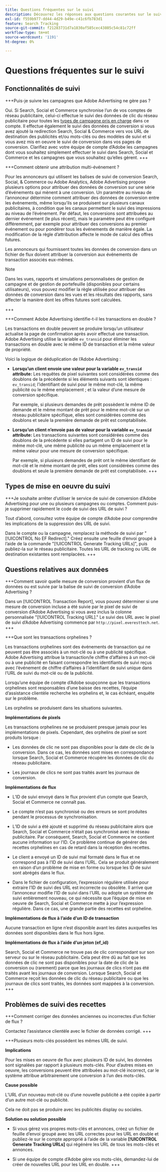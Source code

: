 ```yaml
---
title: Questions fréquentes sur le suivi
description: Découvrez les réponses aux questions courantes sur le suivi, notamment les problèmes de dépannage.
exl-id: f559b977-dd44-4d29-b49e-c41c6fb783d1
feature: Search Tracking
source-git-commit: f21283731d7a1830af585cec43805c54c81c72ff
workflow-type: tm+mt
source-wordcount: '1191'
ht-degree: 0%

---
```


# Questions fréquentes sur le suivi

## Fonctionnalités de suivi

+++Puis-je suivre les campagnes que Adobe Advertising ne gère pas ?

Oui. Si Search, Social et Commerce synchronise l’un de vos comptes de réseau publicitaire, celui-ci effectue le suivi des données de clic du réseau publicitaire pour toutes les [types de campagne pris en charge](/help/search-social-commerce/introduction/supported-inventory.md) dans ce compte. Il effectue également le suivi des données de conversion si vous avez ajouté la redirection Search, Social &amp; Commerce vers vos URL de destination des publicités et/ou mots-clés ou des modèles de suivi et si vous avez mis en oeuvre le suivi de conversion dans vos pages de conversion. Clarifiez avec votre équipe de compte d’Adobe les campagnes dont vous souhaitez simplement effectuer le suivi dans Search, Social et Commerce et les campagnes que vous souhaitez qu’elles gèrent.
+++

+++Comment obtenir une attribution multi-événement ?

Pour les annonceurs qui utilisent les balises de suivi de conversion Search, Social, &amp; Commerce ou Adobe Analytics, Adobe Advertising propose plusieurs options pour attribuer des données de conversion sur une série d’événements qui mènent à une conversion. Un paramètre au niveau de l’annonceur détermine comment attribuer des données de conversion entre les événements, même lorsqu’ils se produisent sur plusieurs canaux publicitaires, à condition que les canaux permettent le suivi des impressions au niveau de l’événement. Par défaut, les conversions sont attribuées au dernier événement (le plus récent), mais le paramètre peut être configuré différemment, par exemple pour attribuer des conversions au premier événement ou pour pondérer tous les événements de manière égale. La modification de la règle d’attribution affecte le mode de calcul des offres futures.

Les annonceurs qui fournissent toutes les données de conversion dans un fichier de flux doivent attribuer la conversion aux événements de transaction associés eux-mêmes.

>[!NOTE]
>
>Dans les vues, rapports et simulations personnalisées de gestion de campagne et de gestion de portefeuille (disponibles pour certains utilisateurs), vous pouvez modifier la règle utilisée pour attribuer des données de conversion dans les vues et les résultats des rapports, sans affecter la manière dont les offres futures sont calculées.

+++

+++Comment Adobe Advertising identifie-t-il les transactions en double ?

Les transactions en double peuvent se produire lorsqu’un utilisateur actualise la page de confirmation après avoir effectué une transaction. Adobe Advertising utilise la variable `ev_transid` pour éliminer les transactions en double avec le même ID de transaction et la même valeur de propriété.

Voici la logique de déduplication de l’Adobe Advertising :

* **Lorsqu’un client envoie une valeur pour la variable `ev_transid` attribute:** Les requêtes de pixel suivantes sont considérées comme des doublons de la précédente si les éléments suivants sont identiques : `ev_transid`; l’identifiant de suivi pour le même mot-clé, la même publicité ou le même emplacement ; et la valeur d’une mesure de conversion spécifique.

  Par exemple, si plusieurs demandes de prêt possèdent le même ID de demande et le même montant de prêt pour le même mot-clé sur un réseau publicitaire spécifique, elles sont considérées comme des doublons et seule la première demande de prêt est comptabilisée.

* **Lorsqu’un client n’envoie pas de valeur pour la variable `ev_transid` attribute:** Les transactions suivantes sont considérées comme des doublons de la précédente si elles partagent un ID de suivi pour le même mot-clé, une même publicité ou un même emplacement et la même valeur pour une mesure de conversion spécifique.

  Par exemple, si plusieurs demandes de prêt ont le même identifiant de mot-clé et le même montant de prêt, elles sont considérées comme des doublons et seule la première demande de prêt est comptabilisée.
+++

## Types de mise en oeuvre du suivi

+++Je souhaite arrêter d’utiliser le service de suivi de conversion d’Adobe Advertising pour une ou plusieurs campagnes ou comptes. Comment puis-je supprimer rapidement le code de suivi des URL de suivi ?

Tout d’abord, consultez votre équipe de compte d’Adobe pour comprendre les implications de la suppression des URL de suivi.

Dans le compte ou la campagne, remplacez la méthode de suivi par &quot;[!UICONTROL No EF Redirect].&quot; Créez ensuite une feuille d’envoi groupé à l’aide de la commande &quot;[!UICONTROL Generate Tracking URLs]&quot;, puis publiez-la sur le réseau publicitaire. Toutes les URL de tracking ou URL de destination existantes sont remplacées.
+++

## Questions relatives aux données

+++Comment savoir quelle mesure de conversion provient d’un flux de données ou est suivie par la balise de suivi de conversion d’Adobe Advertising ?

Dans un [!UICONTROL Transaction Report], vous pouvez déterminer si une mesure de conversion incluse a été suivie par le pixel de suivi de conversion d’Adobe Advertising si vous avez inclus la colonne personnalisée &quot;[!UICONTROL Tracking URL].&quot; Le suivi des URL avec le pixel de suivi d’Adobe Advertising commence par `http://pixel.everesttech.net`.
+++

+++Que sont les transactions orphelines ?

Les transactions orphelines sont des événements de transaction qui ne peuvent pas être associés à un mot-clé ou à une publicité spécifique. Adobe Advertising attribue la transaction/le chiffre d’affaires à un mot-clé ou à une publicité en faisant correspondre les identifiants de suivi reçus avec l’événement de chiffre d’affaires à l’identifiant de suivi unique dans l’URL de suivi du mot-clé ou de la publicité.

Lorsqu’une équipe de compte d’Adobe soupçonne que les transactions orphelines sont responsables d’une baisse des recettes, l’équipe d’assistance clientèle recherche les orphelins et, le cas échéant, enquête sur le problème.

Les orphelins se produisent dans les situations suivantes.

**Implémentations de pixels**

Les transactions orphelines ne se produisent presque jamais pour les implémentations de pixels. Cependant, des orphelins de pixel se sont produits lorsque :

* Les données de clic ne sont pas disponibles pour la date de clic de la conversion. Dans ce cas, les données sont mises en correspondance lorsque Search, Social et Commerce récupère les données de clic du réseau publicitaire.

* Les journaux de clics ne sont pas traités avant les journaux de conversion.

**Implémentations de flux**

* L’ID de suivi envoyé dans le flux provient d’un compte que Search, Social et Commerce ne connaît pas.

* Le compte n’est pas synchronisé ou des erreurs se sont produites pendant le processus de synchronisation.

* L’ID de suivi a été ajouté et supprimé du réseau publicitaire alors que Search, Social et Commerce n’était pas synchronisé avec le réseau publicitaire. Par conséquent, Search, Social et Commerce ne contient aucune information sur l’ID. Ce problème continue de générer des recettes orphelines en cas de retard dans la réception des recettes.

* Le client a envoyé un ID de suivi mal formaté dans le flux et ne correspond pas à l’ID de suivi dans l’URL. Cela se produit généralement en raison d’un problème de mise en forme ou lorsque les ID de suivi sont abrégés dans le flux.

* Dans le fichier de configuration, l’expression régulière utilisée pour extraire l’ID de suivi des URL est incorrecte ou obsolète. Il arrive que l’annonceur modifie l’ID de suivi dans l’URL ou adopte un système de suivi entièrement nouveau, ce qui nécessite que l’équipe de mise en oeuvre de Search, Social et Commerce mette à jour l’expression régulière. Dans ce cas, une grande partie des recettes est orpheline.

**Implémentations de flux à l’aide d’un ID de transaction**

Aucune transaction en ligne n’est disponible avant les dates auxquelles les données sont disponibles dans le flux hors ligne.

**Implémentations de flux à l’aide d’un jeton (ef_id)**

Search, Social et Commerce ne trouve pas de clic correspondant sur son serveur ou sur le réseau publicitaire. Cela peut être dû au fait que les données de clic ne sont pas disponibles pour la date de clic de la conversion ou (rarement) parce que les journaux de clics n’ont pas été traités avant les journaux de conversion. Lorsque Search, Social et Commerce reçoit les données de clic du réseau publicitaire ou que les journaux de clics sont traités, les données sont mappées à la conversion.
+++

## Problèmes de suivi des recettes

+++Comment corriger des données anciennes ou incorrectes d’un fichier de flux ?

Contactez l’assistance clientèle avec le fichier de données corrigé.
+++

+++Plusieurs mots-clés possèdent les mêmes URL de suivi.

**Implications**

Pour les mises en oeuvre de flux avec plusieurs ID de suivi, les données sont signalées par rapport à plusieurs mots-clés. Pour d’autres mises en oeuvre, les conversions peuvent être attribuées au mot-clé incorrect, car le système attribue arbitrairement une conversion à l’un des mots-clés.

**Cause possible**

L’URL d’un nouveau mot-clé ou d’une nouvelle publicité a été copiée à partir d’un autre mot-clé ou publicité.

Cela ne doit pas se produire avec les publicités display ou sociales.

**Solution ou solution possible**

* Si vous gérez vos propres mots-clés et annonces, créez un fichier de feuille d’envoi groupé avec les URL correctes pour les URL en double et publiez-le sur le compte approprié à l’aide de la variable **[!UICONTROL Generate Tracking URLs]** qui régénère les URL de tous les mots-clés et annonces.

* Si une équipe de compte d’Adobe gère vos mots-clés, demandez-lui de créer de nouvelles URL pour les URL en double.
+++
